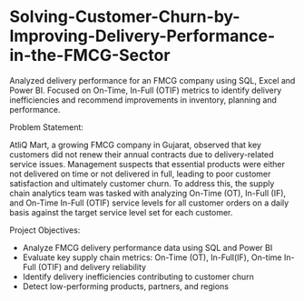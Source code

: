 # Solving-Customer-Churn-by-Improving-Delivery-Performance-in-the-FMCG-Sector
Analyzed delivery performance for an FMCG company using SQL, Excel and Power BI. Focused on On-Time, In-Full (OTIF) metrics to identify delivery inefficiencies and recommend improvements in inventory, planning and performance.

Problem Statement:

AtliQ Mart, a growing FMCG company in Gujarat, observed that key customers did not renew their 
annual contracts due to delivery-related service issues. Management suspects that essential 
products were either not delivered on time or not delivered in full, leading to poor customer 
satisfaction and ultimately customer churn. To address this, the supply chain analytics team was 
tasked with analyzing On-Time (OT), In-Full (IF), and On-Time In-Full (OTIF) service levels for all 
customer orders on a daily basis against the target service level set for each customer. 

Project Objectives:

 - Analyze FMCG delivery performance data using SQL and Power BI
 - Evaluate key supply chain metrics: On-Time (OT), In-Full(IF), On-time In-Full (OTIF) and delivery reliability
 - Identify delivery inefficiencies contributing to customer churn
 - Detect low-performing products, partners, and regions

